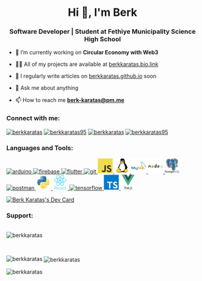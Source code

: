 <h1 align="center">Hi 👋, I'm Berk</h1>
<h3 align="center">Software Developer | Student at Fethiye Municipality Science High School</h3>

- 🔭 I’m currently working on **Circular Economy with Web3**

- 👨‍💻 All of my projects are available at [berkkaratas.bio.link](https://berkkaratas.bio.link)

- 📝 I regularly write articles on [berkkaratas.github.io](https://berkkaratas.github.io) soon

- 💬 Ask me about anything

- 📫 How to reach me **berk-karatas@pm.me**


<h3 align="left">Connect with me:</h3>
<p align="left">
<a href="https://dev.to/berkkaratas" target="blank"><img align="center" src="https://raw.githubusercontent.com/rahuldkjain/github-profile-readme-generator/master/src/images/icons/Social/devto.svg" alt="berkkaratas" height="30" width="40" /></a>
<a href="https://twitter.com/berkkaratas95" target="blank"><img align="center" src="https://raw.githubusercontent.com/rahuldkjain/github-profile-readme-generator/master/src/images/icons/Social/twitter.svg" alt="berkkaratas95" height="30" width="40" /></a>
<a href="https://linkedin.com/in/berkkaratas" target="blank"><img align="center" src="https://raw.githubusercontent.com/rahuldkjain/github-profile-readme-generator/master/src/images/icons/Social/linked-in-alt.svg" alt="berkkaratas" height="30" width="40" /></a>
<a href="https://instagram.com/berkkaratas95" target="blank"><img align="center" src="https://raw.githubusercontent.com/rahuldkjain/github-profile-readme-generator/master/src/images/icons/Social/instagram.svg" alt="berkkaratas95" height="30" width="40" /></a>
</p>

<h3 align="left">Languages and Tools:</h3>
<p align="left"> <a href="https://www.arduino.cc/" target="_blank" rel="noreferrer"> <img src="https://cdn.worldvectorlogo.com/logos/arduino-1.svg" alt="arduino" width="40" height="40"/> </a> <a href="https://firebase.google.com/" target="_blank" rel="noreferrer"> <img src="https://www.vectorlogo.zone/logos/firebase/firebase-icon.svg" alt="firebase" width="40" height="40"/> </a> <a href="https://flutter.dev" target="_blank" rel="noreferrer"> <img src="https://www.vectorlogo.zone/logos/flutterio/flutterio-icon.svg" alt="flutter" width="40" height="40"/> </a> <a href="https://git-scm.com/" target="_blank" rel="noreferrer"> <img src="https://www.vectorlogo.zone/logos/git-scm/git-scm-icon.svg" alt="git" width="40" height="40"/> </a> <a href="https://developer.mozilla.org/en-US/docs/Web/JavaScript" target="_blank" rel="noreferrer"> <img src="https://raw.githubusercontent.com/devicons/devicon/master/icons/javascript/javascript-original.svg" alt="javascript" width="40" height="40"/> </a> <a href="https://www.linux.org/" target="_blank" rel="noreferrer"> <img src="https://raw.githubusercontent.com/devicons/devicon/master/icons/linux/linux-original.svg" alt="linux" width="40" height="40"/> </a> <a href="https://www.mysql.com/" target="_blank" rel="noreferrer"> <img src="https://raw.githubusercontent.com/devicons/devicon/master/icons/mysql/mysql-original-wordmark.svg" alt="mysql" width="40" height="40"/> </a> <a href="https://nodejs.org" target="_blank" rel="noreferrer"> <img src="https://raw.githubusercontent.com/devicons/devicon/master/icons/nodejs/nodejs-original-wordmark.svg" alt="nodejs" width="40" height="40"/> </a> <a href="https://www.postgresql.org" target="_blank" rel="noreferrer"> <img src="https://raw.githubusercontent.com/devicons/devicon/master/icons/postgresql/postgresql-original-wordmark.svg" alt="postgresql" width="40" height="40"/> </a> <a href="https://postman.com" target="_blank" rel="noreferrer"> <img src="https://www.vectorlogo.zone/logos/getpostman/getpostman-icon.svg" alt="postman" width="40" height="40"/> </a> <a href="https://www.python.org" target="_blank" rel="noreferrer"> <img src="https://raw.githubusercontent.com/devicons/devicon/master/icons/python/python-original.svg" alt="python" width="40" height="40"/> </a> <a href="https://reactjs.org/" target="_blank" rel="noreferrer"> <img src="https://raw.githubusercontent.com/devicons/devicon/master/icons/react/react-original-wordmark.svg" alt="react" width="40" height="40"/> </a> <a href="https://www.tensorflow.org" target="_blank" rel="noreferrer"> <img src="https://www.vectorlogo.zone/logos/tensorflow/tensorflow-icon.svg" alt="tensorflow" width="40" height="40"/> </a> <a href="https://www.typescriptlang.org/" target="_blank" rel="noreferrer"> <img src="https://raw.githubusercontent.com/devicons/devicon/master/icons/typescript/typescript-original.svg" alt="typescript" width="40" height="40"/> </a> <a href="https://vuejs.org/" target="_blank" rel="noreferrer"> <img src="https://raw.githubusercontent.com/devicons/devicon/master/icons/vuejs/vuejs-original-wordmark.svg" alt="vuejs" width="40" height="40"/> </a> </p>

<a href="https://app.daily.dev/berkkaratas"><img src="https://api.daily.dev/devcards/c20a2205241b422db9e0b5b76a0c1ce8.png?r=r2s" width="400" alt="Berk Karataş's Dev Card"/></a> 

<h3 align="left">Support:</h3>
<p><a href="https://www.buymeacoffee.com/berkkaratas"> <br/> <img align="left" src="https://cdn.buymeacoffee.com/buttons/v2/default-yellow.png" height="50" width="210" alt="berkkaratas" /></a></p><br><br>

<p><img align="left" src="https://github-readme-stats.vercel.app/api/top-langs?username=berkkaratas&show_icons=true&locale=en&layout=compact" alt="berkkaratas" /></p>

<p>&nbsp;<img align="center" src="https://github-readme-stats.vercel.app/api?username=berkkaratas&show_icons=true&locale=en" alt="berkkaratas" /></p>

<p><img align="center" src="https://github-readme-streak-stats.herokuapp.com/?user=berkkaratas&" alt="berkkaratas" /></p>
